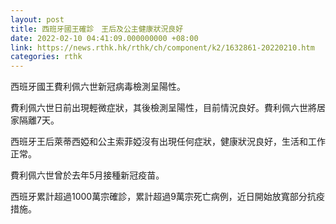 ```yaml
---
layout: post
title: 西班牙國王確診　王后及公主健康狀況良好
date: 2022-02-10 04:41:09.000000000 +08:00
link: https://news.rthk.hk/rthk/ch/component/k2/1632861-20220210.htm
categories: rthk
---
```


西班牙國王費利佩六世新冠病毒檢測呈陽性。

費利佩六世日前出現輕微症狀，其後檢測呈陽性，目前情況良好。費利佩六世將居家隔離7天。

西班牙王后萊蒂西婭和公主索菲婭沒有出現任何症狀，健康狀況良好，生活和工作正常。

費利佩六世曾於去年5月接種新冠疫苗。

西班牙累計超過1000萬宗確診，累計超過9萬宗死亡病例，近日開始放寬部分抗疫措施。
